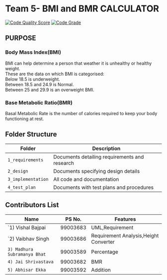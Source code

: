 # Team 5- BMI and BMR CALCULATOR

[![Code Quality Score](https://www.code-inspector.com/project/18985/score/svg)](https://frontend.code-inspector.com/public/project/18985/BMI/dashboard)
[![Code Grade](https://www.code-inspector.com/project/18985/status/svg)](https://frontend.code-inspector.com/public/project/18985/BMI/dashboard)


## PURPOSE
### Body Mass Index(BMI)
BMI can help determine a person that weather it is unhealthy or healthy weight.</br>
These are the data on which BMI is categorised:</br>
Below 18.5 is underweight.</br>
Between 18.5 and 24.9 is Normal.</br>
Between 25 and 29.9 is an overweight BMI.</br>
### Base Metabolic Ratio(BMR)
Basal Metabolic Rate is the number of calories required to keep your body functioning at rest.

## Folder Structure
Folder             | Description
-------------------| -----------------------------------------
`1_requirements`   | Documents detailing requirements and research
`2_design`         | Documents specifying design details
`3_implementation` | All code and documentation
`4_test_plan`      | Documents with test plans and procedures

## Contributors List

Name                             |   PS No.  |    Features    |       
---------------------------------|-----------|----------------|
`1) Vishal Bajpai                | 99003683  | UML,Requirement|    
`2) Vaibhav Singh                 | 99003686  | Requirement Analysis,Height Converter |  
`3) Madhura Subramanya Bhat`     | 99003589  | Percentage     |        
`4) Jai Shrivastava`             | 99003682  | BMR      | 
`5) Abhisar Ekka`                | 99003592  | Addition       |  
